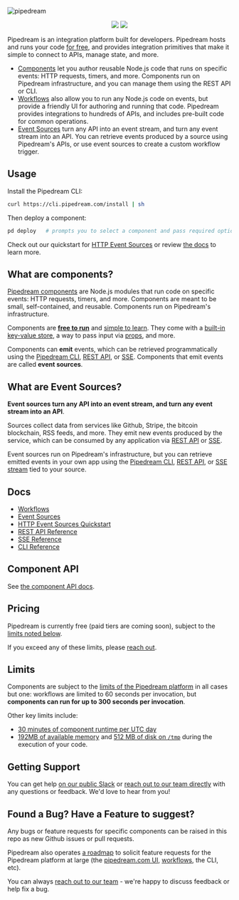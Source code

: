 ![pipedream](https://i.ibb.co/hB42XLK/github2.png)

<p align="center">
  <img src="https://img.shields.io/badge/-Join%20us%20on%20Slack-green?logo=slack&logoColor=34d28B&labelColor=150d11&color=34d28B&logoWidth=18&link=https%3A%2F%2Fpipedream.com%2Fcommunity&link=https%3A%2F%2Fpipedream.com%2Fcommunity)](https://pipedream.com/community">
  <img src="https://img.shields.io/twitter/follow/pipedream?label=Follow%20%40pipedream&style=social">
</p>

Pipedream is an integration platform built for developers. Pipedream hosts and runs your code [for free](#pricing), and provides integration primitives that make it simple to connect to APIs, manage state, and more.

- [Components](#what-are-components) let you author reusable Node.js code that runs on specific events: HTTP requests, timers, and more. Components run on Pipedream infrastructure, and you can manage them using the REST API or CLI.
- [Workflows](https://docs.pipedream.com/workflows/) also allow you to run any Node.js code on events, but provide a friendly UI for authoring and running that code. Pipedream provides integrations to hundreds of APIs, and includes pre-built code for common operations.
- [Event Sources](#what-are-event-sources) turn any API into an event stream, and turn any event stream into an API. You can retrieve events produced by a source using Pipedream's APIs, or use event sources to create a custom workflow trigger.

## Usage

Install the Pipedream CLI:

```bash
curl https://cli.pipedream.com/install | sh
```

Then deploy a component:

```bash
pd deploy   # prompts you to select a component and pass required options
```

Check out our quickstart for [HTTP Event Sources](/components/http/) or review [the docs](#docs) to learn more.

## What are components?

[Pipedream components](COMPONENT-API.md) are Node.js modules that run code on specific events: HTTP requests, timers, and more. Components are meant to be small, self-contained, and reusable. Components run on Pipedream's infrastructure.

Components are [**free to run**](#pricing) and [simple to learn](COMPONENT-API.md). They come with a [built-in key-value store](COMPONENT-API.md#servicedb), a way to pass input via [props](COMPONENT-API.md#props), and more.

Components can **emit** events, which can be retrieved programmatically using the [Pipedream CLI](https://docs.pipedream.com/cli/reference/), [REST API](https://docs.pipedream.com/api/rest/), or [SSE](https://docs.pipedream.com/api/sse/). Components that emit events are called **event sources**.

## What are Event Sources?

**Event sources turn any API into an event stream, and turn any event stream into an API**.

Sources collect data from services like Github, Stripe, the bitcoin blockchain, RSS feeds, and more. They emit new events produced by the service, which can be consumed by any application via [REST API](https://docs.pipedream.com/api/rest/) or [SSE](https://docs.pipedream.com/api/sse/).

Event sources run on Pipedream's infrastructure, but you can retrieve emitted events in your own app using the [Pipedream CLI](https://docs.pipedream.com/cli/reference/), [REST API](https://docs.pipedream.com/api/rest/), or [SSE stream](https://docs.pipedream.com/api/sse/) tied to your source.

## Docs

- [Workflows](https://docs.pipedream.com/workflows/)
- [Event Sources](https://docs.pipedream.com/event-sources/)
- [HTTP Event Sources Quickstart](https://github.com/PipedreamHQ/pipedream/tree/master/components/http)
- [REST API Reference](https://docs.pipedream.com/api/rest/)
- [SSE Reference](https://docs.pipedream.com/api/sse/)
- [CLI Reference](https://docs.pipedream.com/cli/reference/)

## Component API

See [the component API docs](COMPONENT-API.md).

## Pricing

Pipedream is currently free (paid tiers are coming soon), subject to the [limits noted below](#limits).

If you exceed any of these limits, please [reach out](https://docs.pipedream.com/support/).

## Limits

Components are subject to the [limits of the Pipedream platform](https://docs.pipedream.com/limits/) in all cases but one: workflows are limited to 60 seconds per invocation, but **components can run for up to 300 seconds per invocation**.

Other key limits include:

- [30 minutes of component runtime per UTC day](https://docs.pipedream.com/limits/#execution-time-per-day)
- [192MB of available memory](https://docs.pipedream.com/limits/#memory) and [512 MB of disk on `/tmp`](https://docs.pipedream.com/limits/#disk) during the execution of your code.

## Getting Support

You can get help [on our public Slack](https://pipedream.com/community) or [reach out to our team directly](https://docs.pipedream.com/support/) with any questions or feedback. We'd love to hear from you!

## Found a Bug? Have a Feature to suggest?

Any bugs or feature requests for specific components can be raised in this repo as new Github issues or pull requests.

Pipedream also operates [a roadmap](https://github.com/PipedreamHQ/roadmap) to solicit feature requests for the Pipedream platform at large (the [pipedream.com UI](https://pipedream.com), [workflows](https://docs.pipedream.com/workflows/), the CLI, etc).

You can always [reach out to our team](https://docs.pipedream.com/support/) - we're happy to discuss feedback or help fix a bug.
